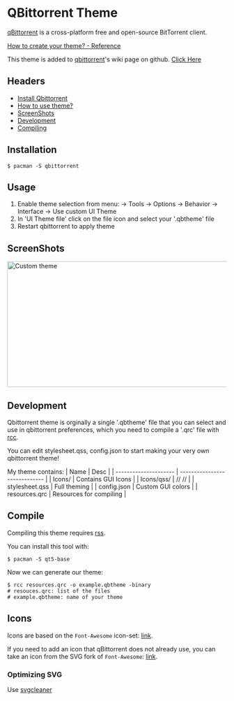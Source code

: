 # QBittorrent Theme
[qBittorrent](https://qbittorrent.org/) is a cross-platform free and open-source BitTorrent client.

[How to create your theme? - Reference](https://github.com/qbittorrent/qBittorrent/wiki/Create-custom-themes-for-qBittorrent)

This theme is added to [qbittorrent](https://github.com/qbittorrent/qBittorrent)'s wiki page on github. [Click Here](https://github.com/qbittorrent/qBittorrent/wiki/List-of-known-qBittorrent-themes)

## Headers
- [Install Qbittorrent](#installation)
- [How to use theme?](#usage)
- [ScreenShots](#screenshots)
- [Development](#development)
- [Compiling](#compile)


## Installation
```
$ pacman -S qbittorrent
```


## Usage
1. Enable theme selection from menu:
→ Tools → Options → Behavior → Interface → Use custom UI Theme
2. In 'UI Theme file' click on the file icon and select your '.qbtheme' file
3. Restart qbittorrent to apply theme



## ScreenShots
<img src="https://raw.githubusercontent.com/mahdymirzade/mahdymirzade/main/assets/dotfiles/qbittorrent.png" alt="Custom theme" width="512" height="288">


## Development
Qbittorrent theme is orginally a single '.qbtheme' file
that you can select and use in qbittorrent preferences,
which you need to compile a '.qrc' file with [rcc](https://doc.qt.io/qt-5/rcc.html).

You can edit stylesheet.qss, config.json to start
making your very own qbittorrent theme!

My theme contains:
| Name			| Desc				|
| --------------------- | ----------------------------- |
| Icons/		| Contains GUI Icons		|
| Icons/qss/		| // //				|
| stylesheet.qss	| Full theming			|
| config.json		| Custom GUI colors		|
| resources.qrc		| Resources for compiling	|



## Compile
Compiling this theme requires [rss](https://doc.qt.io/qt-5/rcc.html).

You can install this tool with:
```
$ pacman -S qt5-base
```

Now we can generate our theme:
```
$ rcc resources.qrc -o example.qbtheme -binary
# resouces.qrc: list of the files
# example.qbtheme: name of your theme
```

## Icons
Icons are based on the `Font-Awesome` icon-set: [link](http://fontawesome.io/icons/).

If you need to add an icon that qBittorrent does not already use, you can take an icon from the SVG fork of `Font-Awesome`: [link](https://github.com/encharm/Font-Awesome-SVG-PNG).

### Optimizing SVG

Use [svgcleaner](https://github.com/RazrFalcon/svgcleaner)
